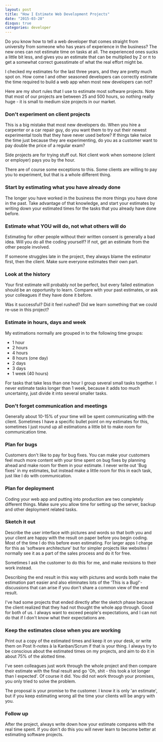 ```yaml
---
layout: post
title: "How I Estimate Web Development Projects"
date: "2015-03-28"
disqus: true
categories: developer
---
```


Do you know how to tell a web developer that comes straight
from university from someone who has years of experience
in the business? The new ones can not estimate time on tasks at all.
The experienced ones sucks a little bit less, and gives you an
estimate that can be multiplied by 2 or π to get a somewhat correct
guesstimate of what the real effort might be.

I checked my estimates for the last three years, and they are pretty
much spot on. How come I and other seasoned developers can correctly
estimate the time required to build a web app when most new developers can not?

Here are my short rules that I use to estimate most software projects.
Note that most of our projects are between 25 and 500 hours, so nothing
really huge - it is small to medium size projects in our market.

### Don't experiment on client projects

This is a big mistake that most new developers do. When you hire a
carpenter or a car repair guy, do you want them to try out their
newest experimental tools that they have never used before? If things
take twice the time just because they are experimenting, do you as
a customer want to pay double the price of a regular exam?

Side projects are for trying stuff out. Not client work when someone
(client or employer) pays you by the hour.

There are of course some exceptions to this. Some clients are willing
to pay you to experiment, but that is a whole different thing.

### Start by estimating what you have already done

The longer you have worked in the business the more things you have done
in the past. Take advantage of that knowledge, and start your estimates
by writing down your estimated times for the tasks that you already
have done before.

### Estimate what YOU will do, not what others will do

Estimating for other people without their written consent is generally a
bad idea. Will you do all the coding yourself? If not, get an estimate
from the other people involved.

If someone struggles late in the project, they always blame the estimator
first, then the client. Make sure everyone estimates their own part.

### Look at the history

Your first estimate will probably not be perfect, but every failed
estimation should be an opportunity to learn. Compare with your past
estimates, or ask your colleagues if they have done it before.

Was it successful? Did it feel rushed? Did we learn something that
we could re-use in this project?

### Estimate in hours, days and week

My estimations normally are grouped in to the following time groups:

 * 1 hour
 * 2 hours
 * 4 hours
 * 8 hours (one day)
 * 2 days
 * 3 days
 * 1 week (40 hours)

For tasks that take less than one hour I group several small tasks
together. I never estimate tasks longer than 1 week, because it adds
too much uncertainty, just divide it into several smaller tasks.

### Don't forget communication and meetings

Generally about 10-15% of your time will be spent communicating with
the client. Sometimes I have a specific bullet point on my estimates
for this, sometimes I just round up all estimations a little bit to
make room for communication time.

### Plan for bugs

Customers don't like to pay for bug fixes. You can make your customers
feel much more content with your time spent on bug fixes by planning
ahead and make room for them in your estimate. I never write out 'Bug fixes'
in my estimates, but instead make a little room for this in each task, just
like I do with communication.

### Plan for deployment

Coding your web app and putting into production are two completely
different things. Make sure you allow time for setting up the
server, backup and other deployment related tasks.

### Sketch it out

Describe the user interface with pictures and words so that both you
and your client are happy with the result on paper before you begin
coding. Most of the time I do this before even estimating. For larger
apps I charge for this as 'software architecture' but for simpler
projects like websites I normally see it as a part of the sales process
and do it for free.

Sometimes I ask the customer to do this for me, and make revisions
to their work instead.

Describing the end result in this way with pictures and words both
make the estimation part easier and also eliminates lots of the
'This is a Bug!'-discussions that can arise if you don't share a
common view of the end result.

I've had some projects that ended directly after the sketch phase
because the client realized that they had not thought the whole
app through. Good for both of us. I always want to exceed people's
expectations, and I can not do that if I don't know what their
expectations are.

### Keep the estimates close when you are working

Print out a copy of the estimated times and keep it on your desk,
or write them on Post It-notes à la Kanban/Scrum if that is your
thing. I always try to be conscious about the estimated times
on my projects, and aim to do it in about 75% of the alotted time.

I've seen colleagues just work through the whole project and then
compare their estimate with the final result and go 'Oh, shit - this
took a lot longer than I expected'. Of course it did. You did not
work through your promises, you only tried to solve the problem.

The proposal is your promise to the customer. I know it is only
'an estimate', but if you keep estimating wrong all the time
your clients will be angry with you.

### Follow up

After the project, always write down how your estimate compares
with the real time spent. If you don't do this you will never learn
to become better at estimating software projects.

